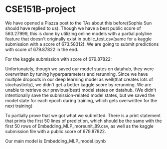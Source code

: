 # CSE151B-project

We have opened a Piazza post to the TAs about this before(Sophia Sun should have replied to us). Though we have a best public score of 563.27999, this is done by utilizing online models with a partial polyline feature that doesn't originally exist in public_test.csv(same for a kaggle submission with a score of 673.58312). We are going to submit predictions with score of 679.87822 in the end.

For the kaggle submission with score of 679.87822:

Unfortunately, though we saved our model states on datahub, they were overwritten by tuning hyperparameters and rerunning. Since we have multiple dropouts in our deep learning model as well(that creates lots of stochasticity), we didn't get a better kaggle score by rerunning. We are unable to retrieve our previous(best) model states on datahub. (We didn't intentionally save the submission-related model states, but we saved the model state for each epoch during training, which gets overwritten for the next training)

To partially prove that we got what we submitted:
There is a print statement that prints the first 50 lines of prediction, which should be the same with the first 50 rows of Embedding_MLP_moreunit_89.csv, as well as the kaggle submission file with a public score of 679.87822.

Our main model is Embedding_MLP_model.ipynb